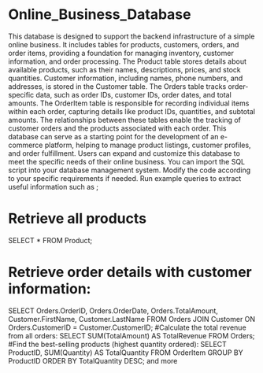 # Online_Business_Database
This database is designed to support the backend infrastructure of a simple online business. It includes tables for products, customers, orders, and order items, providing a foundation for managing inventory, customer information, and order processing. The Product table stores details about available products, such as their names, descriptions, prices, and stock quantities. Customer information, including names, phone numbers, and addresses, is stored in the Customer table. The Orders table tracks order-specific data, such as order IDs, customer IDs, order dates, and total amounts. The OrderItem table is responsible for recording individual items within each order, capturing details like product IDs, quantities, and subtotal amounts. The relationships between these tables enable the tracking of customer orders and the products associated with each order. This database can serve as a starting point for the development of an e-commerce platform, helping to manage product listings, customer profiles, and order fulfillment. Users can expand and customize this database to meet the specific needs of their online business.
You can import the SQL script into your database management system.
Modify the code according to your specific requirements if needed.
Run example queries to extract useful information such as ; 
# Retrieve all products
SELECT * FROM Product;
# Retrieve order details with customer information:
SELECT Orders.OrderID, Orders.OrderDate, Orders.TotalAmount, Customer.FirstName, Customer.LastName
FROM Orders 
JOIN Customer ON Orders.CustomerID = Customer.CustomerID;
#Calculate the total revenue from all orders:
SELECT SUM(TotalAmount) AS TotalRevenue FROM Orders;
#Find the best-selling products (highest quantity ordered):
SELECT ProductID, SUM(Quantity) AS TotalQuantity
FROM OrderItem
GROUP BY ProductID
ORDER BY TotalQuantity DESC;
and more 
